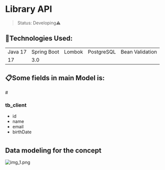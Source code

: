 # <h1>Library API</h1>

> Status: Developing⚠️

## 🚀Technologies Used:

<table>
  <tr>
    <td>Java 17</td>
    <td>Spring Boot</td>
    <td>Lombok</td>
    <td>PostgreSQL</td>
    <td>Bean Validation</td>
  </tr>
   <tr>
      <td>17</td>
      <td>3.0</td>
  </tr>
</table>

## 📋Some fields in main Model is:

#<h3>tb_client</h3>
+ id
+ name
+ email
+ birthDate

# <h2>Data modeling for the concept</h2>
![img_1.png](img_1.png)